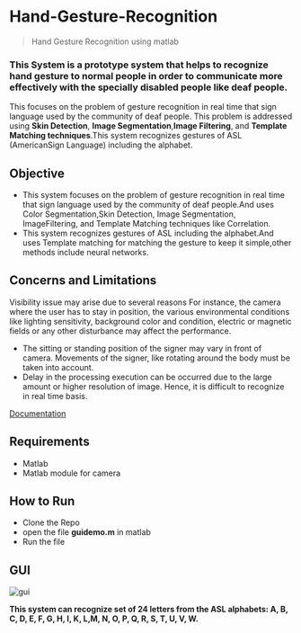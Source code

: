# Hand-Gesture-Recognition

>Hand Gesture Recognition using matlab

### This System is a prototype system that helps to recognize hand gesture to normal people in order to communicate more effectively with the specially disabled people like deaf people.
This focuses on the problem of gesture recognition in real time that sign language used by the community of deaf people.
This problem is addressed using **Skin Detection**, **Image Segmentation**,**Image Filtering**, and **Template Matching techniques**.This system recognizes gestures of ASL (AmericanSign Language) including the alphabet.

## Objective

- This system focuses on the problem of gesture recognition in real time that sign language used by the community of deaf people.And uses Color Segmentation,Skin Detection, Image Segmentation, ImageFiltering, and Template Matching techniques like Correlation.
- This system recognizes gestures of ASL including the alphabet.And uses Template matching for matching the gesture to keep it simple,other methods include neural networks.

## Concerns and Limitations

Visibility issue may arise due to several reasons For instance, the camera where the user has to stay in position, the various environmental conditions like lighting sensitivity, background color and condition, electric or magnetic fields or any other disturbance may affect the performance.

- The sitting or standing position of the signer may vary in front of camera. Movements of the signer, like rotating around the body must be taken into account.
- Delay in the processing execution can be occurred due to the large amount or higher resolution of image. Hence, it is difficult to recognize in real time basis.

[Documentation](https://github.com/Cool-fire/Hand-Gesture-Recognition/blob/master/ieee_201601038.pdf)

## Requirements 
- Matlab
- Matlab module for camera

## How to Run
- Clone the Repo
- open the file **guidemo.m** in matlab
- Run the file

## GUI
![gui](https://github.com/Cool-fire/Hand-Gesture-Recognition/blob/master/guisnip.JPG)

**This system can recognize set of 24 letters from the ASL alphabets: A, B, C, D, E, F, G, H, I, K, L,M, N, O, P, Q, R, S, T, U, V, W.**
